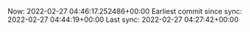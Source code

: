 Now: 2022-02-27 04:46:17.252486+00:00 Earliest commit since sync: 2022-02-27 04:44:19+00:00 Last sync: 2022-02-27 04:27:42+00:00
